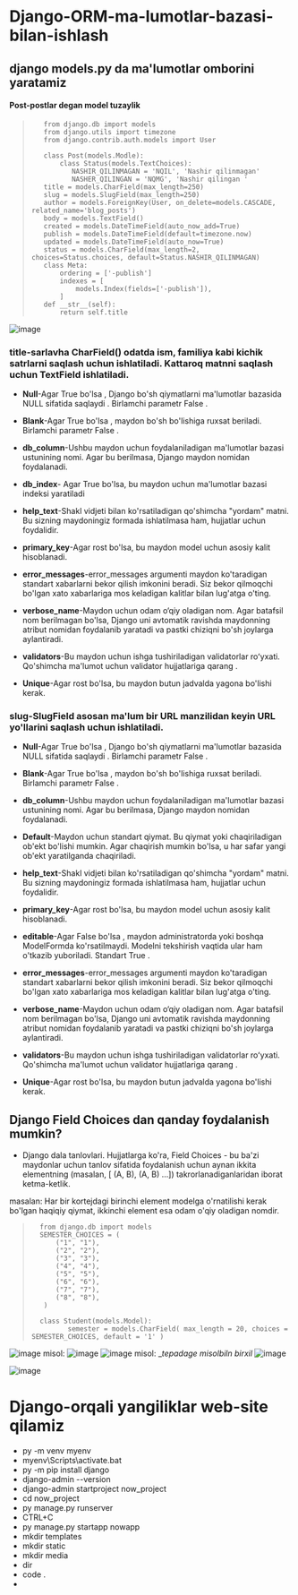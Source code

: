 # Django-ORM-ma-lumotlar-bazasi-bilan-ishlash

## django models.py da ma'lumotlar omborini yaratamiz

#### Post-postlar degan model tuzaylik
>        from django.db import models
>        from django.utils import timezone
>        from django.contrib.auth.models import User
> 
>        class Post(models.Modle):
>            class Status(models.TextChoices):
>               NASHIR_QILINMAGAN = 'NQIL', 'Nashir qilinmagan'
>               NASHER_QILINGAN = 'NQMG', 'Nashir qilingan '
>        title = models.CharField(max_length=250)
>        slug = models.SlugField(max_length=250)
>        author = models.ForeignKey(User, on_delete=models.CASCADE, related_name='blog_posts')
>        body = models.TextField()
>        created = models.DateTimeField(auto_now_add=True)
>        publish = models.DateTimeField(default=timezone.now)
>        updated = models.DateTimeField(auto_now=True)
>        status = models.CharField(max_length=2, choices=Status.choices, default=Status.NASHIR_QILINMAGAN)
>        class Meta:
>            ordering = ['-publish']
>            indexes = [
>                models.Index(fields=['-publish']),
>            ]
>        def __str__(self):
>            return self.title

![image](https://github.com/AsadbekNurmamatov2002/Django-ORM-ma-lumotlar-bazasi-bilan-ishlash/assets/144318530/094ac298-9874-4d9b-93ab-aa9e3f64e72c)

### title-sarlavha CharField() odatda ism, familiya kabi kichik satrlarni saqlash uchun ishlatiladi. Kattaroq matnni saqlash uchun TextField ishlatiladi.
*    __Null__-Agar True bo'lsa , Django bo'sh qiymatlarni ma'lumotlar bazasida NULL sifatida saqlaydi . Birlamchi parametr False .
*    __Blank__-Agar True bo'lsa , maydon bo'sh bo'lishiga ruxsat beriladi. Birlamchi parametr False .
*    __db_column__-Ushbu maydon uchun foydalaniladigan ma'lumotlar bazasi ustunining nomi. Agar bu berilmasa, Django maydon nomidan foydalanadi.
*    __db_index__-	Agar True bo'lsa, bu maydon uchun ma'lumotlar bazasi indeksi yaratiladi
 *   __help_text__-Shakl vidjeti bilan ko'rsatiladigan qo'shimcha "yordam" matni. Bu sizning maydoningiz formada ishlatilmasa ham, hujjatlar uchun foydalidir.
*    __primary_key__-Agar rost bo'lsa, bu maydon model uchun asosiy kalit hisoblanadi.
*    __error_messages__-error_messages argumenti maydon ko'taradigan standart xabarlarni bekor qilish imkonini beradi. Siz bekor qilmoqchi bo'lgan xato xabarlariga mos keladigan kalitlar 
bilan lug'atga o'ting.

*    __verbose_name__-Maydon uchun odam o‘qiy oladigan nom. Agar batafsil nom berilmagan bo'lsa, Django uni avtomatik ravishda maydonning atribut nomidan foydalanib yaratadi va pastki chiziqni bo'sh joylarga aylantiradi.
*    __validators__-Bu maydon uchun ishga tushiriladigan validatorlar roʻyxati. Qo'shimcha ma'lumot uchun validator hujjatlariga qarang .
*    __Unique__-Agar rost bo'lsa, bu maydon butun jadvalda yagona bo'lishi kerak.

  
 ### slug-SlugField asosan ma'lum bir URL manzilidan keyin URL yo'llarini saqlash uchun ishlatiladi. 
*    __Null__-Agar True bo'lsa , Django bo'sh qiymatlarni ma'lumotlar bazasida NULL sifatida saqlaydi . Birlamchi parametr False .
*    __Blank__-Agar True bo'lsa , maydon bo'sh bo'lishiga ruxsat beriladi. Birlamchi parametr False .
*    __db_column__-Ushbu maydon uchun foydalaniladigan ma'lumotlar bazasi ustunining nomi. Agar bu berilmasa, Django maydon nomidan foydalanadi.
*    __Default__-Maydon uchun standart qiymat. Bu qiymat yoki chaqiriladigan ob'ekt bo'lishi mumkin. Agar chaqirish mumkin bo'lsa, u har safar yangi ob'ekt yaratilganda chaqiriladi.
*    __help_text__-Shakl vidjeti bilan ko'rsatiladigan qo'shimcha "yordam" matni. Bu sizning maydoningiz formada ishlatilmasa ham, hujjatlar uchun foydalidir.
*    __primary_key__-Agar rost bo'lsa, bu maydon model uchun asosiy kalit hisoblanadi.
*    __editable__-Agar False bo'lsa , maydon administratorda yoki boshqa ModelFormda ko'rsatilmaydi. Modelni tekshirish vaqtida ular ham o'tkazib yuboriladi. Standart True .
*    __error_messages__-error_messages argumenti maydon ko'taradigan standart xabarlarni bekor qilish imkonini beradi. Siz bekor qilmoqchi bo'lgan xato xabarlariga mos keladigan kalitlar bilan lug'atga o'ting.

*    __verbose_name__-Maydon uchun odam o‘qiy oladigan nom. Agar batafsil nom berilmagan bo'lsa, Django uni avtomatik ravishda maydonning atribut nomidan foydalanib yaratadi va pastki chiziqni bo'sh joylarga aylantiradi.
*    __validators__-Bu maydon uchun ishga tushiriladigan validatorlar roʻyxati. Qo'shimcha ma'lumot uchun validator hujjatlariga qarang .
*    __Unique__-Agar rost bo'lsa, bu maydon butun jadvalda yagona bo'lishi kerak.

  ## Django Field Choices dan qanday foydalanish mumkin?
  * Django dala tanlovlari. Hujjatlarga ko'ra, Field Choices - bu ba'zi maydonlar uchun tanlov sifatida foydalanish uchun aynan ikkita elementning (masalan, [ (A, B), (A, B) …]) takrorlanadiganlaridan iborat ketma-ketlik.

masalan: Har bir kortejdagi birinchi element modelga o'rnatilishi kerak bo'lgan haqiqiy qiymat, ikkinchi element esa odam o'qiy oladigan nomdir.
>       from django.db import models 
>       SEMESTER_CHOICES = ( 
>           ("1", "1"), 
>           ("2", "2"), 
>           ("3", "3"), 
>           ("4", "4"), 
>           ("5", "5"), 
>           ("6", "6"), 
>           ("7", "7"), 
>           ("8", "8"), 
>        ) 
>
>       class Student(models.Model): 
>              semester = models.CharField( max_length = 20, choices = SEMESTER_CHOICES, default = '1' )
![image](https://github.com/AsadbekNurmamatov2002/Django-ORM-ma-lumotlar-bazasi-bilan-ishlash/assets/144318530/a0eaa28a-90b2-4e5f-afe7-65df08546682)
misol:
![image](https://github.com/AsadbekNurmamatov2002/Django-ORM-ma-lumotlar-bazasi-bilan-ishlash/assets/144318530/ecf6a09a-2033-42de-b335-9c9160512fb8)
![image](https://github.com/AsadbekNurmamatov2002/Django-ORM-ma-lumotlar-bazasi-bilan-ishlash/assets/144318530/8e817a07-715d-4b31-840a-bd61ac76bdf6)
misol: __tepadage misolbiln birxil_
![image](https://github.com/AsadbekNurmamatov2002/Django-ORM-ma-lumotlar-bazasi-bilan-ishlash/assets/144318530/d7d20e5c-6254-4dd1-ab98-ace7b8977312)

![image](https://github.com/AsadbekNurmamatov2002/Django-ORM-ma-lumotlar-bazasi-bilan-ishlash/assets/144318530/207881e7-acd0-45d8-882c-c20f0ea33ab7)


# Django-orqali yangiliklar web-site qilamiz 
* py -m venv myenv
* myenv\Scripts\activate.bat 
* py -m pip install django
* django-admin --version
* django-admin startproject now_project
* cd now_project
* py manage.py runserver
* CTRL+C
* py manage.py startapp nowapp
* mkdir templates
* mkdir static
* mkdir media
* dir
* code .
* 
  

